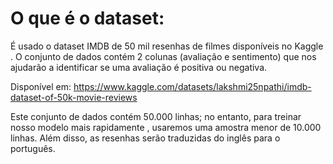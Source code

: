 #  O que é o dataset:

É usado o dataset  IMDB de 50 mil resenhas de filmes disponíveis no Kaggle . O conjunto de dados contém 2 colunas (avaliação e sentimento) que nos ajudarão a identificar se uma avaliação é positiva ou negativa.

Disponível em:
https://www.kaggle.com/datasets/lakshmi25npathi/imdb-dataset-of-50k-movie-reviews

Este conjunto de dados contém 50.000 linhas; no entanto, para treinar nosso modelo mais rapidamente , usaremos uma amostra menor de 10.000 linhas. Além disso, as resenhas serão traduzidas do inglês para o português.
